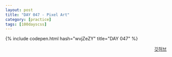 ```yaml
---
layout: post
title: "DAY 047 - Pixel Art"
category: [practice]
tags: [100dayscss]
---
```


{% include codepen.html hash="wvjZeZY" title="DAY 047" %}

<p align="right">
  <a href="https://github.com/mnmn092631/100daysCSS/tree/main/DAY%20047%20-%20Pixel%20Art" title="깃허브">깃허브</a>
</p>
